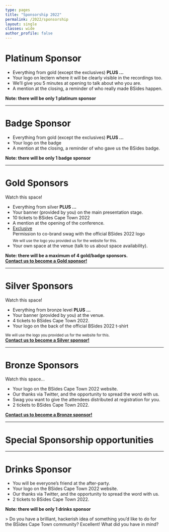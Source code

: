 ```yaml
---
type: pages
title: "Sponsorship 2022"
permalink: /2022/sponsorship
layout: single
classes: wide
author_profile: false
---
```

<h1>Platinum Sponsor</h1>
<ul>
<li>Everything from gold (except the exclusives) <strong>PLUS &#8230;</strong></li>
<li>Your logo on lectern where it will be clearly visible in the recordings too.</li>
<li>We’ll give you 5 minutes at opening to talk about who you are.</li>
<li>A mention at the closing, a reminder of who really made BSides happen.</li>
</ul>
<p><strong>Note: there will be only 1 platinum sponsor</strong><br />
<!--<strong><a style="background: transparent;" href="mailto:sponsorship@bsidescapetown.co.za?subject=Platinum sponsorship">Contact us to become our Platinum sponsor!</a></strong>--></p>
<p><!--
<hr />
<h1>Badge Sponsor</h1>
Watch this space...
<ul>
<li>Everything from gold (except the exclusives) <strong>PLUS ...</strong></li>
<li>Your logo on the badge</li>
<li>A mention at the closing, a reminder of who gave us the BSides badge.</li>
</ul>
<strong>Note: there will be only 1 badge sponsor</strong>
<strong><a style="background: transparent;" href="mailto:sponsorship@bsidescapetown.co.za?subject=Badge sponsorship">Contact us to become our Badge sponsor!</a></strong>
--></p>
<hr />
<h1>Badge Sponsor</h1>
<ul>
<li>Everything from gold (except the exclusives) <strong>PLUS &#8230;</strong></li>
<li>Your logo on the badge</li>
<li>A mention at the closing, a reminder of who gave us the BSides badge.</li>
</ul>
<p><strong>Note: there will be only 1 badge sponsor</strong><br />
<!--<strong><a href="mailto:sponsorship@bsidescapetown.co.za?subject=Badge sponsorship">Contact us to become out Badge sponsor!</a></strong>--></p>
<hr />
<h1>Gold Sponsors</h1>
<p>Watch this space!</p>
<p><!--
<a href="https://goo.gl/mLvSL4" target="_blank" rel="noopener noreferrer"><img style="background-color: #ffffff; width: 450px;" src="/images/sponsors/offerzen.png" alt="OfferZen" /></a>
--></p>
<ul>
<li>Everything from silver <strong>PLUS &#8230;</strong></li>
<li>Your banner (provided by you) on the main presentation stage.</li>
<li>10 tickets to BSides Cape Town 2022</li>
<li>A mention at the opening of the conference.</li>
<li><u>Exclusive</u><br />
Permission to co-brand swag with the official BSides 2022 logo<br />
<sub>We will use the logo you provided us for the website for this.</sub></li>
<li>Your own space at the venue (talk to us about space availability).</li>
</ul>
<p><strong>Note: there will be a maximum of 4 gold/badge sponsors.</strong><br />
<strong><a style="background: transparent;" href="mailto:sponsorship@bsidescapetown.co.za?subject=Gold sponsorship">Contact us to become a Gold sponsor!</a></strong></p>
<hr />
<h1>Silver Sponsors</h1>
<p>Watch this space!</p>
<ul>
<li>Everything from bronze level <strong>PLUS &#8230;</strong></li>
<li>Your banner (provided by you) at the venue.</li>
<li>4 tickets to BSides Cape Town 2022.</li>
<li>Your logo on the back of the official BSides 2022 t-shirt</li>
</ul>
<p><sub>We will use the logo you provided us for the website for this.</sub><br />
<strong><a style="background: transparent;" href="mailto:sponsorship@bsidescapetown.co.za?subject=Silver sponsorship">Contact us to become a Silver sponsor!</a></strong></p>
<hr />
<h1>Bronze Sponsors</h1>
<p>Watch this space&#8230;</p>
<ul>
<li>Your logo on the BSides Cape Town 2022 website.</li>
<li>Our thanks via Twitter, and the opportunity to spread the word with us.</li>
<li>Swag you want to give the attendees distributed at registration for you.</li>
<li>2 tickets to BSides Cape Town 2022.</li>
</ul>
<p><strong><a style="background: transparent;" href="mailto:sponsorship@bsidescapetown.co.za?subject=Bronze sponsorship">Contact us to become a Bronze sponsor!</a></strong></p>
<hr />
<h1>Special Sponsorship opportunities</h1>
<hr />
<h1>Drinks Sponsor</h1>
<ul>
<li>You will be everyone&#8217;s friend at the after-party.</li>
<li>Your logo on the BSides Cape Town 2022 website.</li>
<li>Our thanks via Twitter, and the opportunity to spread the word with us.</li>
<li>2 tickets to BSides Cape Town 2022.</li>
</ul>
<p><strong>Note: there will be only 1 drinks sponsor</strong></p>
<!-- <table>
<tbody>
<tr style="background-color: transparent; vertical-align: top;">
<td style="padding: 10px 18px 0px 5px;" nowrap="nowrap"><a href="mailto:sponsorship@bsidescapetown.co.za?Subject=Gamer%20Sponsorship">Gamer</a></td>
<td style="padding: 10px 18px 0px 5px;">The attendees will have electronic badges. Badges that can interact socially with systems you can help us build. If you are interested in playing let us know.</td>
</tr>
</tbody>
</table> -->
<!-- <table>
<tbody>
<tr style="background-color: transparent; vertical-align: top;">
<td style="padding: 10px 18px 0px 5px;" nowrap="nowrap"><a href="mailto:sponsorship@bsidescapetown.co.za?Subject=Other%20Sponsorship">Other</a></td>
<td style="padding: 10px 18px 0px 5px;">Do you have a brilliant, hackerish idea of something you’d like to do for the BSides Cape Town community? Excellent! What did you have in mind?</td>
</tr>
</tbody>
</table> -->
> Do you have a brilliant, hackerish idea of something you’d like to do for the BSides Cape Town community? Excellent! What did you have in mind?
<p><!--
<table>
<tbody>
<tr style="background-color: transparent; vertical-align: top;">
<td style="padding: 10px 18px 0px 5px;" nowrap="nowrap"><a href="https://goo.gl/34Oizn" target="_blank" rel="noopener noreferrer"><img style="background-color: #ffffff; width: 99px;" src="/images/sponsors/uc-wireless.jpg" alt="UC-Wireless" /></a></td>
<td style="padding: 10px 18px 0px 5px;">Enterprise-class, hacker resilient, WiFi networking. Also the badges need this!</td>
</tr>
<tr style="background-color: transparent; vertical-align: top;">
<td style="padding: 10px 18px 0px 5px;" nowrap="nowrap"><a href="https://goo.gl/UR0IDi" target="_blank" rel="noopener noreferrer"><img style="background-color: #ffffff; width: 99px;" src="/images/sponsors/zang.png" alt="Zang" /></a></td>
<td style="padding: 10px 18px 0px 5px;">Alternative caffeine forms! Hack juice doesn't always have to be juice, you know</td>
</tr>
<tr style="background-color: transparent; vertical-align: top;">
<td style="padding: 10px 18px 0px 5px;" nowrap="nowrap"><a href="https://goo.gl/WGVbAc" target="_blank" rel="noopener noreferrer"><img style="background-color: #e61837; width: 99px;" src="/images/sponsors/fedisa.png" alt="Fedisa" /></a></td>
<td style="padding: 10px 18px 0px 5px;">Artwork for all manner of things, not the least of which is the t-shirts!</td>
</tbody>
</table>
--></p>
